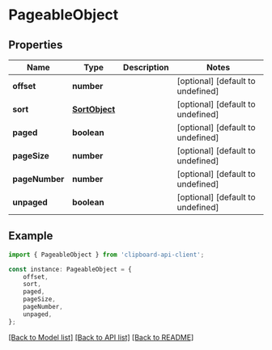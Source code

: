 # PageableObject


## Properties

Name | Type | Description | Notes
------------ | ------------- | ------------- | -------------
**offset** | **number** |  | [optional] [default to undefined]
**sort** | [**SortObject**](SortObject.md) |  | [optional] [default to undefined]
**paged** | **boolean** |  | [optional] [default to undefined]
**pageSize** | **number** |  | [optional] [default to undefined]
**pageNumber** | **number** |  | [optional] [default to undefined]
**unpaged** | **boolean** |  | [optional] [default to undefined]

## Example

```typescript
import { PageableObject } from 'clipboard-api-client';

const instance: PageableObject = {
    offset,
    sort,
    paged,
    pageSize,
    pageNumber,
    unpaged,
};
```

[[Back to Model list]](../README.md#documentation-for-models) [[Back to API list]](../README.md#documentation-for-api-endpoints) [[Back to README]](../README.md)
